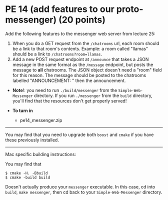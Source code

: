 PE 14 (add features to our proto-messenger) (20 points)
==============


Add the following features to the messenger web server from lecture 25:
1. When you do a GET request from the `/chatrooms` url, each room should be a link to that room's contents. Example: a room called "llamas" should be a link to `/chatrooms?room=llamas`.
2. Add a new POST request endpoint at `/announce` that takes a JSON message in the same format as the `/message` endpoint, but posts the message to __all__ chatrooms. The JSON object doesn't need a "room" field for this reason. The message should be posted to the chatrooms labelled "ANNOUNCEMENT: " then the announcement.

- __Note__!: you need to run `./build/messenger` from the `Simple-Web-Messenger` directory. If you run `./messenger` from the `build` directory, you'll find that the resources don't get properly served!

- __To turn in__
    - pe14_messenger.zip
    
---
You may find that you need to upgrade both `boost` and `cmake` if you have these previously installed.


---
Mac specific building instructions:

You may find that 
```
$ cmake -H. -Bbuild
$ cmake -build build
```
Doesn't actually produce your `messenger` executable. In this case, cd into `build`, `make messenger`, then cd back to your `Simple-Web-Messenger` directory.
